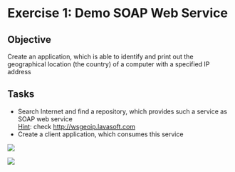 # Exercise 1: Demo SOAP Web Service
## Objective 
Create an application, which is able to identify and print out the geographical location (the country) of a computer with a specified IP address

## Tasks
- Search Internet and find a repository, which provides such a service as SOAP web service<br>
<u>Hint</u>: check http://wsgeoip.lavasoft.com
- Create a client application, which consumes this service

![ ](/../../../docs/Sessions/Week37/Resources/netbeans-server.tiff)

![ ](/../../docs/Sessions/Week37/Resources/intellij.tiff)
